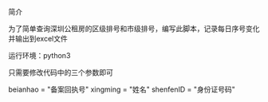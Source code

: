 简介

为了简单查询深圳公租房的区级排号和市级排号，编写此脚本，记录每日序号变化并输出到excel文件

运行环境：python3

只需要修改代码中的三个参数即可

beianhao = "备案回执号"
xingming = "姓名"
shenfenID = "身份证号码"
